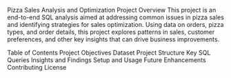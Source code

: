 Pizza Sales Analysis and Optimization
Project Overview
This project is an end-to-end SQL analysis aimed at addressing common issues in pizza sales and identifying strategies for sales optimization. Using data on orders, pizza types, and order details, this project explores patterns in sales, customer preferences, and other key insights that can drive business improvements.

Table of Contents
Project Objectives
Dataset
Project Structure
Key SQL Queries
Insights and Findings
Setup and Usage
Future Enhancements
Contributing
License
